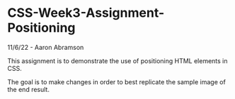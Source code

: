 # CSS-Week3-Assignment-Positioning
11/6/22 - Aaron Abramson

This assignment is to demonstrate the use of positioning HTML elements in CSS.

The goal is to make changes in order to best replicate the sample image of the end result.


